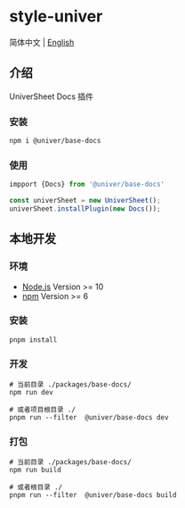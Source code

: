 # style-univer

简体中文 | [English](./README.md)

## 介绍

UniverSheet Docs 插件

### 安装

```bash
npm i @univer/base-docs
```

### 使用

```js
impport {Docs} from '@univer/base-docs'

const univerSheet = new UniverSheet();
univerSheet.installPlugin(new Docs());
```

## 本地开发

### 环境

-   [Node.js](https://nodejs.org/en/) Version >= 10
-   [npm](https://www.npmjs.com/) Version >= 6

### 安装

```
pnpm install
```

### 开发

```
# 当前目录 ./packages/base-docs/
npm run dev

# 或者项目根目录 ./
pnpm run --filter  @univer/base-docs dev
```

### 打包

```
# 当前目录 ./packages/base-docs/
npm run build

# 或者根目录 ./
pnpm run --filter  @univer/base-docs build
```
